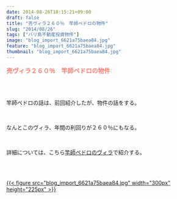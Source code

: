 ```yaml
---
date: 2014-08-26T18:15:21+09:00
draft: false
title: "売ヴィラ２６０％　竿師ペドロの物件"
slug: "2014/08/26"
tags: ["バリ島不動産投資物件"]
image: "blog_import_6621a75baea84.jpg"
feature: "blog_import_6621a75baea84.jpg"
thumbnail: "blog_import_6621a75baea84.jpg"
---
```

<p><font color="#fa8072" size="3"><strong>売ヴィラ２６０％　竿師ペドロの物件</strong></font></p><br/><br/><p>竿師ペドロの話は、前回紹介したが、物件の話をする。</p><br/><p>なんとこのヴィラ、年間の利回りが２６０％にもなる。</p><br/><p>詳細については、こちら<u><a href="http://sayantaman.blog.fc2.com/blog-entry-12.html" target="_blank">竿師ペドロのヴィラ</a></u>で紹介する。</p><br/><p><br/><a href="blog_import_6621a75cc5cc5.jpg">{{< figure src="blog_import_6621a75baea84.jpg" width="300px" height="225px" >}}</a><br/>　<br/></p>

